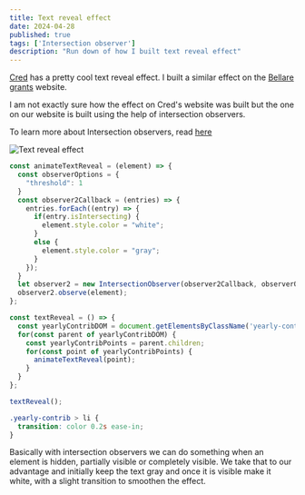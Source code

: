 ```yaml
---
title: Text reveal effect
date: 2024-04-28
published: true
tags: ['Intersection observer']
description: "Run down of how I built text reveal effect"
---
```


[Cred](https://cred.club) has a pretty cool text reveal effect. I built
a similar effect on the [Bellare grants](https://bellaregrants.netlify.app) website.

I am not exactly sure how the effect on Cred's website was built but the one on
our website is built using the help of intersection observers.

To learn more about Intersection observers, read [here](https://wesbos.com/javascript/06-serious-practice-exercises/scroll-events-and-intersection-observer)

![Text reveal effect](/images/posts/intersection_observer/thumb.png)

```js
const animateTextReveal = (element) => {
  const observerOptions = {
    "threshold": 1
  }
  const observer2Callback = (entries) => {
    entries.forEach((entry) => {
      if(entry.isIntersecting) {
        element.style.color = "white";
      }
      else {
        element.style.color = "gray";
      }
    });
  }
  let observer2 = new IntersectionObserver(observer2Callback, observerOptions);
  observer2.observe(element);
};

const textReveal = () => {
  const yearlyContribDOM = document.getElementsByClassName('yearly-contrib');
  for(const parent of yearlyContribDOM) {
    const yearlyContribPoints = parent.children;
    for(const point of yearlyContribPoints) {
      animateTextReveal(point);
    }
  }
};

textReveal();
```

```css
.yearly-contrib > li {
  transition: color 0.2s ease-in;
}
```

Basically with intersection observers we can do something when an element is
hidden, partially visible or completely visible. We take that to our advantage
and initially keep the text gray and once it is visible make it white, with
a slight transition to smoothen the effect.
